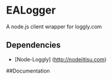 # EALogger 
A node.js client wrapper for loggly.com


## Dependencies
- [Node-Loggly] (http://nodejitisu.com)

##Documentation
